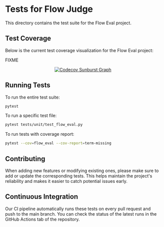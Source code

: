 
# Tests for Flow Judge

This directory contains the test suite for the Flow Eval project.

## Test Coverage

Below is the current test coverage visualization for the Flow Eval project:

FIXME
<p align="center">
  <a href="https://codecov.io/gh/flowaicom/flow-eval" target="_blank">
    <img src="https://codecov.io/gh/flowaicom/flow-eval/branch/main/graphs/sunburst.svg?token=AEGC7W3DGE" alt="Codecov Sunburst Graph">
  </a>
</p>

## Running Tests

To run the entire test suite:
```sh
pytest
```
To run a specific test file:
```sh
pytest tests/unit/test_flow_eval.py
```
To run tests with coverage report:
```sh
pytest --cov=flow_eval --cov-report=term-missing
```

## Contributing

When adding new features or modifying existing ones, please make sure to add or update the corresponding tests. This helps maintain the project's reliability and makes it easier to catch potential issues early.

## Continuous Integration

Our CI pipeline automatically runs these tests on every pull request and push to the main branch. You can check the status of the latest runs in the GitHub Actions tab of the repository.
